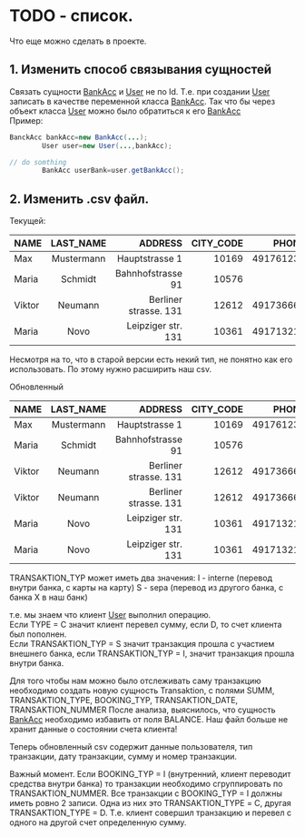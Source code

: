 # TODO - список.

Что еще можно сделать в проекте.

## 1. Изменить способ связывания сущностей

Связать сущности [BankAcc](src%2Fentity%2FBankAcc.java) и [User](src%2Fentity%2FUser.java) не по Id.
Т.е. при создании [User](src%2Fentity%2FUser.java) записать в качестве переменной
класса [BankAcc](src%2Fentity%2FBankAcc.java).
Так что бы через объект класса [User](src%2Fentity%2FUser.java) можно было обратиться к
его [BankAcc](src%2Fentity%2FBankAcc.java)
<br>Пример:

```java
BanckAcc bankAcc=new BankAcc(...);
        User user=new User(...,bankAcc);

// do somthing 
        BankAcc userBank=user.getBankAcc();
```

## 2. Изменить .csv файл.

Текущей:

| NAME   | LAST_NAME  |               ADDRESS | CITY_CODE |     PHONE_NR |           IBAN |  Balance | TYPE |
|--------|:----------:|----------------------:|----------:|-------------:|---------------:|---------:|-----:|
| Max    | Mustermann |        Hauptstrasse 1 |     10169 | 491761234567 | 50010054579654 |  3500.91 |    C |
| Maria  |  Schmidt   |     Bahnhofstrasse 91 |     10576 |              | 60060044599456 |   500.26 |    D |
| Viktor |  Neumann   | Berliner strasse. 131 |     12612 | 491736664567 | 70090134236123 |   100.00 |    C |
| Maria  |    Novo    |    Leipziger str. 131 |     10361 | 491713216548 | 70090134236123 | 13500.67 |    D |

Несмотря на то, что в старой версии есть некий тип, не понятно как его использовать. По этому нужно расширить наш csv.

Обновленный

| NAME   | LAST_NAME  |               ADDRESS | CITY_CODE |     PHONE_NR |           IBAN |      SUMM | TRANSAKTION_TYPE | BOOKING_TYP | TRANSAKTION_DATE | TRANSAKTION_NUMMER |
|--------|:----------:|----------------------:|----------:|-------------:|---------------:|----------:|-----------------:|------------:|-----------------:|-------------------:|
| Max    | Mustermann |        Hauptstrasse 1 |     10169 | 491761234567 | 50010054579654 |    700.97 |                C |           S |       2022-01-17 |                  1 |
| Maria  |  Schmidt   |     Bahnhofstrasse 91 |     10576 |              | 60060044599456 | 510000.25 |                D |           S |       2022-02-01 |                  1 |
| Viktor |  Neumann   | Berliner strasse. 131 |     12612 | 491736664567 | 70090134236987 | 123500.50 |                C |           I |       2022-04-20 |                  1 |
| Viktor |  Neumann   | Berliner strasse. 131 |     12612 | 491736664567 | 70090134236321 | 123500.50 |                D |           I |       2022-04-20 |                  1 |
| Maria  |    Novo    |    Leipziger str. 131 |     10361 | 491713216548 | 70090134236456 |   1500.90 |                C |           I |       2022-06-21 |                  2 |
| Maria  |    Novo    |    Leipziger str. 131 |     10361 | 491713216548 | 70090134236567 |   1500.90 |                D |           I |       2022-06-21 |                  2 |

TRANSAKTION_TYP может иметь два значения:
I - interne (перевод внутри банка, с карты на карту)
S - sepa (перевод из другого банка, с банка X в наш банк)

т.е. мы знаем что клиент [User](src%2Fentity%2FUser.java) выполнил операцию.
<br>Если TYPE = C значит клиент перевел сумму, если D, то счет клиента был пополнен.
<br>Если TRANSAKTION_TYP = S значит транзакция прошла с участием внешнего банка, если TRANSAKTION_TYP = I, значит
транзакция прошла внутри банка.

Для того чтобы нам можно было отслеживать саму транзакцию необходимо создать новую сущность Transaktion, c полями
SUMM, TRANSAKTION_TYPE, BOOKING_TYP, TRANSAKTION_DATE, TRANSAKTION_NUMMER
После анализа, выяснилось, что сущность [BankAcc](src%2Fentity%2FBankAcc.java) необходимо избавить от поля BALANCE. Наш
файл больше не хранит данные о состоянии счета клиента!

Теперь обновленный csv содержит данные пользователя, тип транзакции, дату транзакции, сумму и номер транзакции. 

Важный момент.
Если BOOKING_TYP = I (внутренний, клиент переводит средства внутри банка) то транзакции необходимо сгруппировать по TRANSAKTION_NUMMER.
Все транзакции с BOOKING_TYP = I должны иметь ровно 2 записи. Одна из них это TRANSAKTION_TYPE = С, другая TRANSAKTION_TYPE = D.
Т.е. клиент совершил транзакцию и перевел с одного на другой счет определенную сумму.
